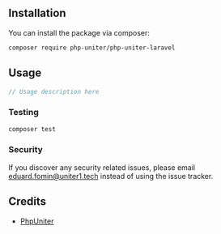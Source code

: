 ## Installation

You can install the package via composer:

```bash
composer require php-uniter/php-uniter-laravel
```

## Usage

```php
// Usage description here
```

### Testing

```bash
composer test
```

### Security

If you discover any security related issues, please email eduard.fomin@uniter1.tech instead of using the issue tracker.

## Credits

-   [PhpUniter](https://github.com/php-uniter)
